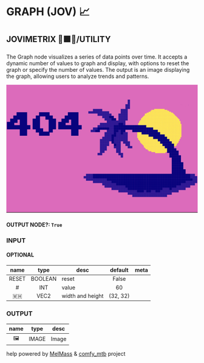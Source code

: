 # GRAPH (JOV) 📈

## JOVIMETRIX 🔺🟩🔵/UTILITY

The Graph node visualizes a series of data points over time. It accepts a dynamic number of values to graph and display, with options to reset the graph or specify the number of values. The output is an image displaying the graph, allowing users to analyze trends and patterns.

![GRAPH](https://raw.githubusercontent.com/Amorano/Jovimetrix-examples/master/node/GRAPH/GRAPH.png)

#### OUTPUT NODE?: `True`

### INPUT

#### OPTIONAL

name | type | desc | default | meta
:---:|:---:|---|:---:|---
RESET | BOOLEAN | reset | False | 
\# | INT | value | 60 | 
🇼🇭 | VEC2 | width and height | (32, 32) | 

### OUTPUT

name | type | desc
:---:|:---:|---
🖼️ | IMAGE | Image 

help powered by [MelMass](https://github.com/melMass) & [comfy_mtb](https://github.com/melMass/comfy_mtb) project